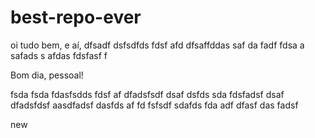 # best-repo-ever
oi tudo bem, e aí, dfsadf dsfsdfds fdsf afd
dfsaffddas saf da fadf fdsa a safads s afdas fdsfasf f

Bom dia, pessoal!

fsda fsda
fdasfsdds fdsf af dfadsfsdf dsaf dsfds sda
fdsfadsf dsaf 
dfadsfdsf aasdfadsf dasfds af fd
fsfsdf sdafds fda adf dfasf das
fadsf  

new 
